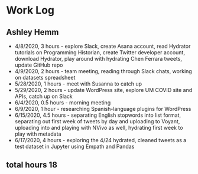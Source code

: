 # Work Log 
## Ashley Hemm

* 4/8/2020, 3 hours - explore Slack, create Asana account, read Hydrator tutorials on Programming Historian, create Twitter developer account, download Hydrator, play around with hydrating Chen Ferrara tweets, update GitHub repo
* 4/9/2020, 2 hours - team meeting, reading through Slack chats, working on datasets spreadsheet
* 5/28/2020, 1 hours - meet with Susanna to catch up
* 5/29/2020, 2 hours - update WordPress site, explore UM COVID site and APIs, catch up on Slack
* 6/4/2020, 0.5 hours - morning meeting
* 6/9/2020, 1 hour - researching Spanish-language plugins for WordPress
* 6/15/2020, 4.5 hours - separating English stopwords into list format, separating out first week of tweets by day and uploading to Voyant, uploading into and playing with NVivo as well, hydrating first week to play with metadata
* 6/17/2020, 4 hours - exploring the 4/24 hydrated, cleaned tweets as a test dataset in Jupyter using Empath and Pandas

## total hours 18

